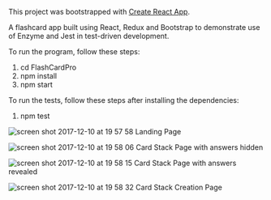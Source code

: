 This project was bootstrapped with [Create React App](https://github.com/facebookincubator/create-react-app).

A flashcard app built using React, Redux and Bootstrap to demonstrate use of Enzyme and Jest in test-driven development.

To run the program, follow these steps:

1) cd FlashCardPro
2) npm install
3) npm start

To run the tests, follow these steps after installing the dependencies:

1) npm test




![screen shot 2017-12-10 at 19 57 58](https://user-images.githubusercontent.com/25869284/33808828-9d083470-dde4-11e7-8bea-6275238b1b5b.png)
Landing Page





![screen shot 2017-12-10 at 19 58 06](https://user-images.githubusercontent.com/25869284/33808830-ab16c66c-dde4-11e7-887b-83859c94ccdb.png)
Card Stack Page with answers hidden




![screen shot 2017-12-10 at 19 58 15](https://user-images.githubusercontent.com/25869284/33808837-baa7f4f2-dde4-11e7-897f-cdbbe36ce643.png)
Card Stack Page with answers revealed




![screen shot 2017-12-10 at 19 58 32](https://user-images.githubusercontent.com/25869284/33808842-c93c295c-dde4-11e7-8924-f76769310308.png)
Card Stack Creation Page
